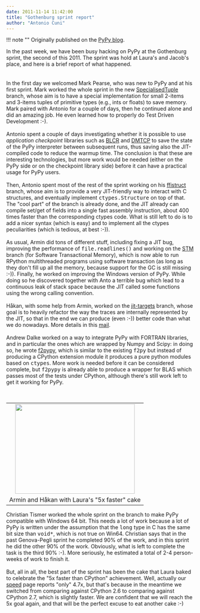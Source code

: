 ```yaml
---
date: 2011-11-14 11:42:00
title: "Gothenburg sprint report"
author: "Antonio Cuni"
---
```


!!! note ""
    Originally published on the [PyPy blog](https://pypy.org/posts/2011/11/gothenburg-sprint-report-8371395613874909242.html).


<html><body><p>In the past week, we have been busy hacking on PyPy at the Gothenburg sprint, the second of this 2011.  The sprint was hold at Laura's and Jacob's place, and here is a brief report of what happened.<br>
<br>
<br>
In the first day we welcomed Mark Pearse, who was new to PyPy and at his first sprint.  Mark worked the whole sprint in the new <a class="reference external" href="https://bitbucket.org/pypy/pypy/changesets/tip/branch%28%22SpecialisedTuples%22%29">SpecialisedTuple</a> branch, whose aim is to have a special implementation for small 2-items and 3-items tuples of primitive types (e.g., ints or floats) to save memory.  Mark paired with Antonio for a couple of days, then he continued alone and did an amazing job.  He even learned how to properly do Test Driven Development :-).<br><br>
Antonio spent a couple of days investigating whether it is possible to use <cite>application checkpoint</cite> libraries such as <a class="reference external" href="https://ftg.lbl.gov/projects/CheckpointRestart/">BLCR</a> and <a class="reference external" href="https://dmtcp.sourceforge.net/">DMTCP</a> to save the state of the PyPy interpreter between subsequent runs, thus saving also the JIT-compiled code to reduce the warmup time.  The conclusion is that these are interesting technologies, but more work would be needed (either on the PyPy side or on the checkpoint library side) before it can have a practical usage for PyPy users.<br><br>
Then, Antonio spent most of the rest of the sprint working on his <a class="reference external" href="https://bitbucket.org/pypy/pypy/changesets/tip/branch%28%22ffistruct%22%29">ffistruct</a> branch, whose aim is to provide a very JIT-friendly way to interact with C structures, and eventually implement <tt class="docutils literal">ctypes.Structure</tt> on top of that.  The "cool part" of the branch is already done, and the JIT already can compile set/get of fields into a single fast assembly instruction, about 400 times faster than the corresponding ctypes code.  What is still left to do is to add a nicer syntax (which is easy) and to implement all the ctypes peculiarities (which is tedious, at best :-)).<br><br>
As usual, Armin did tons of different stuff, including fixing a JIT bug, improving the performance of <tt class="docutils literal">file.readlines()</tt> and working on the <a class="reference external" href="https://bitbucket.org/pypy/pypy/changesets/tip/branch%28%22stm%22%29">STM</a> branch (for Software Transactional Memory), which is now able to run RPython multithreaded programs using software transaction (as long as they don't fill up all the memory, because support for the GC is still missing :-)).  Finally, he worked on improving the Windows version of PyPy. While doing so he discovered together with Anto a terrible bug which lead to a continuous leak of stack space because the JIT called some functions using the wrong calling convention.<br><br>
Håkan, with some help from Armin, worked on the <a class="reference external" href="https://bitbucket.org/pypy/pypy/changesets/tip/branch%28%22stm%22%29">jit-targets</a> branch, whose goal is to heavily refactor the way the traces are internally represented by the JIT, so that in the end we can produce (even :-)) better code than what we do nowadays.  More details in this <a class="reference external" href="https://mail.python.org/pipermail/pypy-dev/2011-November/008728.html">mail</a>.<br><br>
Andrew Dalke worked on a way to integrate PyPy with FORTRAN libraries, and in particular the ones which are wrapped by Numpy and Scipy: in doing so, he wrote <a class="reference external" href="https://bitbucket.org/pypy/f2pypy">f2pypy</a>, which is similar to the existing <tt class="docutils literal">f2py</tt> but instead of producing a CPython extension module it produces a pure python modules based on <tt class="docutils literal">ctypes</tt>.  More work is needed before it can be considered complete, but <tt class="docutils literal">f2pypy</tt> is already able to produce a wrapper for BLAS which passes most of the tests under CPython, although there's still work left to get it working for PyPy.<br><br>

</p>
<!-- more -->
<table cellpadding="0" cellspacing="0" class="tr-caption-container" style="float: right; text-align: right;"><tbody>
<tr><td style="text-align: center;"><a href="https://1.bp.blogspot.com/-VSYa9zxkn_Y/TsD-Dera4zI/AAAAAAAAAPE/Yoea-XAY0Kg/s1600/5x-cake.jpg" style="clear: right; margin-bottom: 1em; margin-left: auto; margin-right: auto;"><img border="0" height="240" src="https://1.bp.blogspot.com/-VSYa9zxkn_Y/TsD-Dera4zI/AAAAAAAAAPE/Yoea-XAY0Kg/s320/5x-cake.jpg" width="320"></a></td></tr>
<tr><td class="tr-caption" style="text-align: center;">Armin and Håkan with Laura's "5x faster" cake</td></tr>
</tbody></table>Christian Tismer worked the whole sprint on the branch to make PyPy compatible with Windows 64 bit.  This needs a lot of work because a lot of PyPy is written under the assumption that the <tt class="docutils literal">long</tt> type in C has the same bit size than <tt class="docutils literal">void*</tt>, which is not true on Win64.  Christian says that in the past Genova-Pegli sprint he completed 90% of the work, and in this sprint he did the other 90% of the work.  Obviously, what is left to complete the task is the third 90% :-).  More seriously, he estimated a total of 2-4 person-weeks of work to finish it.<br><br>
But, all in all, the best part of the sprint has been the cake that Laura baked to celebrate the "5x faster than CPython" achievement. Well, actually our <a class="reference external" href="https://speed.pypy.org/">speed</a> page reports "only" 4.7x, but that's because in the meantime we switched from comparing against CPython 2.6 to comparing against CPython 2.7, which is slightly faster.  We are confident that we will reach the 5x goal again, and that will be the perfect excuse to eat another cake :-)</body></html>